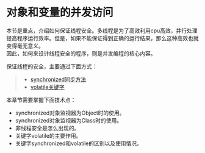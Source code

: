 # 对象和变量的并发访问

本节是重点，介绍如何保证线程安全。多线程是为了高效利用cpu高效，并行处理提高程序运行效率。但是，如果不能保证得到正确的运行结果，那么这种高效也就变得毫无意义。    
因此，如何来设计线程安全的程序，则是并发编程的核心内容。

保证线程的安全，主要通过下面方式：
> - [synchronized同步方法](chapter_2_1.md)
> - [volatile关键字](chapter_2_2.md)

本章节需要掌握下面技术点：

- synchronized对象监视器为Object时的使用。
- synchronized对象监视器为Class时的使用。
- 非线程安全是怎么出现的。
- 关键字volatile的主要作用。
- 关键字synchronized和volatile的区别以及使用情况。
